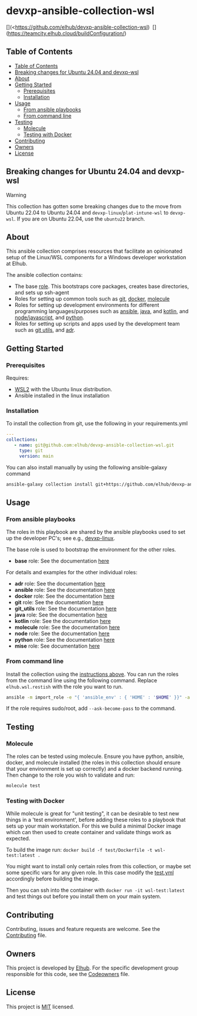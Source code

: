 # devxp-ansible-collection-wsl

[<img src="https://img.shields.io/badge/repo-github-blue" alt="">](<https://github.com/elhub/devxp-ansible-collection-wsl)
[<img src="https://img.shields.io/badge/issues-jira-orange" alt="">](https://jira.elhub.cloud/projects/TD/issues)
[<img src="https://teamcity.elhub.cloud/app/rest/builds/buildType:(id:DevXP_AnsibleCollectionWsl)/statusIcon" alt="">](https://teamcity.elhub.cloud/buildConfiguration/<!--TODO Add TeamCity project ID here -->)
[<img src="https://sonar.elhub.cloud/api/project_badges/measure?project=no.elhub.devxp%3Adevxp-ansible-collection-wsl&metric=alert_status" alt="">](https://sonar.elhub.cloud/dashboard?id=no.elhub.devxp%3Adevxp-ansible-collection-wsl)
[<img src="https://sonar.elhub.cloud/api/project_badges/measure?project=no.elhub.devxp%3Adevxp-ansible-collection-wsl&metric=ncloc" alt="">](https://sonar.elhub.cloud/dashboard?id=no.elhub.devxp%3Adevxp-ansible-collection-wsl)
[<img src="https://sonar.elhub.cloud/api/project_badges/measure?project=no.elhub.devxp%3Adevxp-ansible-collection-wsl&metric=bugs" alt="">](https://sonar.elhub.cloud/dashboard?id=no.elhub.devxp%3Adevxp-ansible-collection-wsl)
[<img src="https://sonar.elhub.cloud/api/project_badges/measure?project=no.elhub.devxp%3Adevxp-ansible-collection-wsl&metric=vulnerabilities" alt="">](https://sonar.elhub.cloud/dashboard?id=no.elhub.devxp%3Adevxp-ansible-collection-wsl)
[<img src="https://sonar.elhub.cloud/api/project_badges/measure?project=no.elhub.devxp%3Adevxp-ansible-collection-wsl&metric=coverage" alt="">](https://sonar.elhub.cloud/dashboard?id=no.elhub.devxp%3Adevxp-ansible-collection-wsl)

## Table of Contents

* [Table of Contents](#table-of-contents)
* [Breaking changes for Ubuntu 24.04 and devxp-wsl](#breaking-changes-for-ubuntu-2404-and-devxp-wsl)
* [About](#about)
* [Getting Started](#getting-started)
  * [Prerequisites](#prerequisites)
  * [Installation](#installation)
* [Usage](#usage)
  * [From ansible playbooks](#from-ansible-playbooks)
  * [From command line](#from-command-line)
* [Testing](#testing)
  * [Molecule](#molecule)
  * [Testing with Docker](#testing-with-docker)
* [Contributing](#contributing)
* [Owners](#owners)
* [License](#license)

## Breaking changes for Ubuntu 24.04 and devxp-wsl

> [!WARNING]
> This collection has gotten some breaking changes due to the move
> from Ubuntu 22.04 to Ubuntu 24.04 and `devxp-linux`/`plat-intune-wsl` to `devxp-wsl`.
> If you are on Ubuntu 22.04, use the `ubuntu22` branch.

## About

This ansible collection comprises resources that facilitate an opinionated setup of the Linux/WSL components for
a Windows developer workstation at Elhub.

The ansible collection contains:

* The base [role](https://github.com/elhub/devxp-ansible-collection-wsl/tree/main/roles/base). This bootstraps core packages,
  creates base directories, and sets up ssh-agent
* Roles for setting up common tools such as [git](https://github.com/elhub/devxp-ansible-collection-wsl/tree/main/roles/git),
  [docker](https://github.com/elhub/devxp-ansible-collection-wsl/tree/main/roles/docker),
  [molecule](https://github.com/elhub/devxp-ansible-collection-wsl/tree/main/roles/molecule)
* Roles for setting up development environments for different programming languages/purposes such as
  [ansible](https://github.com/elhub/devxp-ansible-collection-wsl/tree/main/roles/ansible),
  [java](https://github.com/elhub/devxp-ansible-collection-wsl/tree/main/roles/java), and
  [kotlin](https://github.com/elhub/devxp-ansible-collection-wsl/tree/main/roles/kotlin), and
  [node/javascript](https://github.com/elhub/devxp-ansible-collection-wsl/tree/main/roles/node), and
  [python](https://github.com/elhub/devxp-ansible-collection-wsl/tree/main/roles/python).
* Roles for setting up scripts and apps used by the development team such as
  [git utils](https://github.com/elhub/devxp-ansible-collection-wsl/tree/main/roles/git_utils), and
  [adr](https://github.com/elhub/devxp-ansible-collection-wsl/tree/main/roles/adr).

## Getting Started

### Prerequisites

Requires:
- [WSL2](https://docs.microsoft.com/en-us/windows/wsl/install) with the Ubuntu linux distribution.
- Ansible installed in the linux installation

### Installation

To install the collection from git, use the following in your requirements.yml
```yaml
---
collections:
   - name: git@github.com:elhub/devxp-ansible-collection-wsl.git
     type: git
     version: main
```

You can also install manually by using the following ansible-galaxy command

```bash
ansible-galaxy collection install git+https://github.com/elhub/devxp-ansible-collection-wsl
```

## Usage

### From ansible playbooks

The roles in this playbook are shared by the ansible playbooks used to set up the developer PC's; see e.g.,
[devxp-linux](https://github.com/elhub/devxp-linux).

The base role is used to bootstrap the environment for the other roles.

* **base** role: See the documentation [here](https://github.com/elhub/devxp-ansible-collection-wsl/blob/main/roles/base/README.md)

For details and examples for the other individual roles:

* **adr** role: See the documentation [here](https://github.com/elhub/devxp-ansible-collection-wsl/blob/main/roles/adr/README.md)
* **ansible** role: See the documentation [here](https://github.com/elhub/devxp-ansible-collection-wsl/blob/main/roles/ansible/README.md)
* **docker** role: See the documentation [here](https://github.com/elhub/devxp-ansible-collection-wsl/blob/main/roles/docker/README.md)
* **git** role: See the documentation [here](https://github.com/elhub/devxp-ansible-collection-wsl/blob/main/roles/git/README.md)
* **git_utils** role: See the documentation [here](https://github.com/elhub/devxp-ansible-collection-wsl/blob/main/roles/git_utils/README.md)
* **java** role: See the documentation [here](https://github.com/elhub/devxp-ansible-collection-wsl/blob/main/roles/java/README.md)
* **kotlin** role: See the documentation [here](https://github.com/elhub/devxp-ansible-collection-wsl/blob/main/roles/kotlin/README.md)
* **molecule** role: See the documentation [here](https://github.com/elhub/devxp-ansible-collection-wsl/blob/main/roles/molecule/README.md)
* **node** role: See the documentation [here](https://github.com/elhub/devxp-ansible-collection-wsl/blob/main/roles/node/README.md)
* **python** role: See the documentation [here](https://github.com/elhub/devxp-ansible-collection-wsl/blob/main/roles/python/README.md)
* **mise** role: See documentation [here](https://github.com/elhub/devxp-ansible-collection-wsl/blob/main/roles/mise/README.md)

### From command line

Install the collection using the [instructions above](#installation).
You can run the roles from the command line using the following command.
Replace `elhub.wsl.restish` with the role you want to run.

```bash
ansible -m import_role -e "{ 'ansible_env' : { 'HOME' : '$HOME' }}" -a name=elhub.wsl.restish localhost
```

If the role requires sudo/root, add `--ask-become-pass` to the command.

## Testing

### Molecule

The roles can be tested using molecule. Ensure you have python, ansible, docker, and molecule installed (the roles in this collection should ensure that your environment is set up correctly) and a docker backend running. Then change to the role you wish to validate and run:

```bash
molecule test
```

### Testing with Docker

While molecule is great for "unit testing", it can be desirable to test new things in a 'test environment', before adding these roles to a playbook that sets up your main workstation. For this we build a minimal Docker image which can then used to create container and validate things work as expected.

To build the image run: `docker build -f test/Dockerfile -t wsl-test:latest .`

You might want to install only certain roles from this collection, or maybe set some specific vars for any given role. In this case modify the [test.yml](test/test.yml) accordingly before building the image.

Then you can ssh into the container with `docker run -it wsl-test:latest` and test things out before you install them on your main system.

## Contributing

Contributing, issues and feature requests are welcome. See the
[Contributing](https://github.com/elhub/devxp-ansible-collection-wsl/blob/main/CONTRIBUTING.md) file.

## Owners

This project is developed by [Elhub](https://www.elhub.no). For the specific development group responsible for this
code, see the [Codeowners](https://github.com/elhub/devxp-ansible-collection-wsl/blob/main/CODEOWNERS) file.

## License

This project is [MIT](https://github.com/elhub/devxp-ansible-collection-wsl/blob/main/LICENSE.md) licensed.
